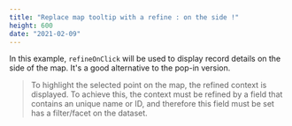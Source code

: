```yaml
---
title: "Replace map tooltip with a refine : on the side !"
height: 600
date: "2021-02-09"
---
```


In this example, `refineOnClick` will be used to display record details on the side of the map. It's a good alternative to the pop-in version.

> To  highlight the selected point on the map, the refined context is displayed. To achieve this, the context must be refined by a field that contains an unique name or ID, and therefore this field must be set has a filter/facet on the dataset.
